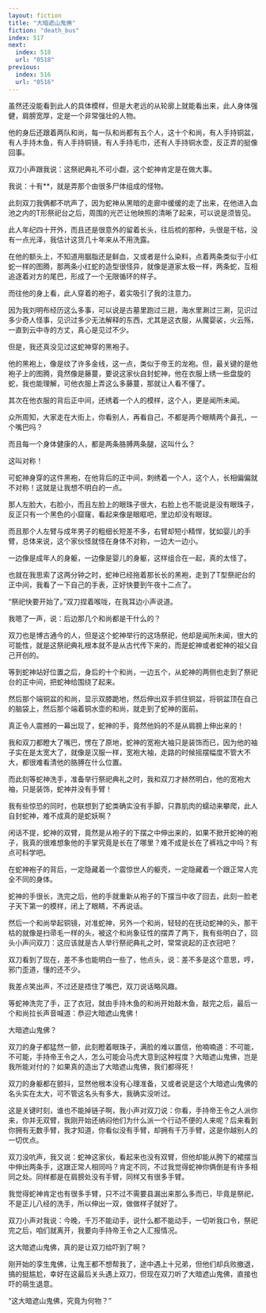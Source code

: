 ```yaml
---
layout: fiction
title: "大暗遮山鬼佛"
fiction: "death_bus"
index: 517
next:
  index: 518
  url: "0518"
previous:
  index: 516
  url: "0516"
---
```

虽然还没能看到此人的具体模样，但是大老远的从轮廓上就能看出来，此人身体强健，肩膀宽厚，定是一个非常强壮的人物。

他的身后还跟着两队和尚，每一队和尚都有五个人，这十个和尚，有人手持铜盆，有人手持木鱼，有人手持铜镜，有人手持毛巾，还有人手持铜水壶，反正弄的挺像回事。

双刀小声跟我说：这祭祀典礼不可小觑，这个蛇神肯定是在做大事。

我说：十有**，就是弄那个由很多尸体组成的怪物。

此刻双刀我俩都不吭声了，因为蛇神从黑暗的走廊中缓缓的走了出来，在他进入血池之内的T形祭祀台之后，周围的光芒让他映照的清晰了起来，可以说是须皆见。

此人年纪四十开外，而且还是很意外的留着长头，往后梳的那种，头很是干枯，没有一点光泽，我估计这货几十年来从不用洗露。

在他的额头上，不知道用胭脂还是鲜血，又或者是什么染料，点着两条类似于小红蛇一样的图腾，那两条小红蛇的造型很怪异，就像是道家太极一样，两条蛇，互相追逐着对方的尾巴，形成了一个无限循环的样子。

而往他的身上看，此人穿着的袍子，着实吸引了我的注意力。

因为我刘明布经历这么多事，可以说是古墓里跑过三趟，海水里涮过三涮，见识过多少奇人怪事，见识过多少无法解释的东西，尤其是这衣服，从魔婴裟，火云殇，一直到云中寺的方丈，真心是见过不少。

但是，我还真没见过这蛇神穿的黑袍子。

他的黑袍上，像是纹了许多金线，这一点，类似于帝王的龙袍。但，最关键的是他袍子上的图腾，竟然像是藤蔓，要说这家伙自封蛇神，他在衣服上绣一些盘旋的蛇，我也能理解，可他衣服上弄这么多藤蔓，那就让人看不懂了。

其次在他衣服的背后正中间，还绣着一个人的模样，这个人，更是闻所未闻。

众所周知，大家走在大街上，你看别人，再看自己，不都是两个眼睛两个鼻孔，一个嘴巴吗？

而且每一个身体健康的人，都是两条胳膊两条腿，这叫什么？

这叫对称！

可蛇神身穿的这件黑袍，在他背后的正中间，刺绣着一个人，这个人，长相偏偏就不对称！这就是让我想不明白的一点。

那人左脸大，右脸小，而且左脸上的眼珠子很大，右脸上也不能说是没有眼珠子，反正只有一个黑色的小窟窿，看起来像是眼眶吧，里边却没有眼球。

而且那个人左臂与成年男子的粗细长短差不多，右臂却短小精悍，犹如婴儿的手臂，总体来说，这个家伙怪就怪在身体不对称，一边大一边小。

一边像是成年人的身躯，一边像是婴儿的身躯，这样组合在一起，真的太怪了。

也就在我思索了这两分钟之时，蛇神已经拖着那长长的黑袍，走到了T型祭祀台的正中间，我看了一下自己的手表，正好快要到午夜十二点了。

“祭祀快要开始了。”双刀捏着喉咙，在我耳边小声说道。

我嗯了一声，说：后边那几个和尚都是干什么的？

双刀也是博古通今的人，但是这个蛇神举行的这场祭祀，他却是闻所未闻，很大的可能性，就是这祭祀典礼根本就不是从古代传下来的，而是蛇神或者蛇神的祖父自己开创的。

等到蛇神站好位置之后，身后的十个和尚，一边五个，从蛇神的两侧也走到了祭祀台的正中间，把蛇神给围绕了起来。

然后那个端铜盆的和尚，显示双膝跪地，然后伸出双手抓住铜盆，将铜盆顶在自己的脑袋上，然后那个端着铜水壶的和尚，就走到了蛇神的面前。

真正令人震撼的一幕出现了，蛇神的手，竟然他妈的不是从肩膀上伸出来的！

我和双刀都瞪大了嘴巴，愣在了原地，蛇神的宽袍大袖只是装饰而已，因为他的袖子实在是太宽大了，就像是汉服一样，宽袍大袖，走路的时候摇摆幅度不管大不大，都很难看清他的胳膊在什么位置。

而此刻等蛇神洗手，准备举行祭祀典礼之时，我和双刀才赫然明白，他的宽袍大袖，只是装饰，蛇神并没有手臂！

我有些惊恐的同时，也联想到了蛇类确实没有手脚，只靠肌肉的蠕动来攀爬，此人自封蛇神，难不成真的是蛇妖啊？

闲话不提，蛇神的双臂，竟然是从袍子的下摆之中伸出来的，如果不掀开蛇神的袍子，我真的很难想象他的手掌究竟是长在了哪里？难不成是长在了裤裆之中吗？有点可科学吧。

在蛇神袍子的背后，一定隐藏着一个震惊世人的躯壳，一定隐藏着一个跟正常人完全不同的身体。

蛇神的手很长，洗完之后，他的手就重新从袍子的下摆当中收了回去，此刻一脸老子天下第一的模样，闭上了眼睛，不再说话。

然后一个和尚举起铜镜，对准蛇神，另外一个和尚，轻轻的在抚动蛇神的头，那干枯的就像是扫帚毛一样的头，被这个和尚象征性的摆弄了两下，我有些明白了，回头小声问双刀：这应该就是古人举行祭祀典礼之时，常常说起的正衣冠吧？

双刀看到了现在，差不多也能明白一些了，他点头，说：差不多是这个意思，哼，邪门歪道，懂的还不少。

我差点笑出声，不过还是捂住了嘴巴，双刀说话略风趣。

等蛇神洗完了手，正了衣冠，就由手持木鱼的和尚开始敲木鱼，敲完之后，最后一个和尚拉长声音喊道：恭迎大暗遮山鬼佛！

大暗遮山鬼佛？

双刀的身子都猛然一颤，此刻瞪着眼珠子，满脸的难以置信，他喃喃道：不可能，不可能，手持帝王令之人，怎么可能会马虎大意到这种程度？大暗遮山鬼佛，岂是我所能对付的？如果真的造出了大暗遮山鬼佛，我们都得死！

双刀的身躯都在颤抖，显然他根本没有心理准备，又或者说是这个大暗遮山鬼佛的名头实在太大，可不管这名头有多大，我确实没听过。

这是关键时刻，谁也不能掉链子啊，我小声对双刀说：你看，手持帝王令之人派你来，你并无双臂，我刚开始还纳闷他们为什么派一个行动不便的人来呢？后来看到你拥有无数手臂，我才知道，你看似没有手臂，却拥有千万手臂，这是你越别人的一切优点。

双刀没吭声，我又说：蛇神这家伙，看起来也没有双臂，但他却能从胯下的裙摆当中伸出两条手，这跟正常人相同吗？肯定不同，不过我觉得蛇神你俩倒是有许多相同之处。同样都是在肩膀处没有手臂，同样又有很多手臂。

我觉得蛇神肯定也有很多手臂，只不过不需要县漏出来那么多而已，毕竟是祭祀，不是正儿八经的洗手，所以伸出一双，做做样子就好了。

双刀小声对我说：今晚，千万不能动手，说什么都不能动手，一切听我口令，祭祀完之后，咱们就离开，我要向手持帝王令之人汇报情况。

这大暗遮山鬼佛，真的是让双刀给吓到了啊？

刚开始的孪生鬼佛，让鬼王都不想帮我了，途中遇上十兄弟，但他们却兵败撤退，搞的挺尴尬，幸好在这最后关头遇上双刀，但现在双刀听了大暗遮山鬼佛，直接也吓的萌生退意。

“这大暗遮山鬼佛，究竟为何物？”